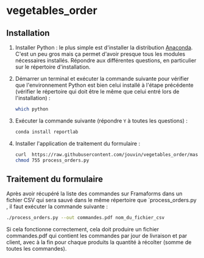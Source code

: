 # vegetables_order

## Installation

1. Installer Python : le plus simple est d'installer la distribution [Anaconda](https://www.anaconda.com/distribution/). 
   C'est un peu gros mais ça permet d'avoir presque tous les modules nécessaires installés. Répondre aux différentes
   questions, en particulier sur le répertoire d'installation.
1. Démarrer un terminal et exécuter la commande suivante pour vérifier que l'environnement Python est bien celui
installé à l'étape précédente (vérifier le répertoire qui doit être le même que celui entré lors de l'installation) :
   
   ```bash
   which python
   ```

1. Exécuter la commande suivante (répondre `Y` à toutes les questions) :

   ```bash
   conda install reportlab
   ```
   
1. Installer l'application de traitement du formulaire :

   ```bash
   curl  https://raw.githubusercontent.com/jouvin/vegetables_order/master/process_orders.py > process_orders.py
   chmod 755 process_orders.py
   ```

## Traitement du formulaire

Après avoir récupéré la liste des commandes sur Framaforms dans un fichier CSV qui sera sauvé dans le même répertoire
que `process_orders.py , il faut exécuter la commande suivante :

```bash
./process_orders.py --out commandes.pdf nom_du_fichier_csv
```

Si cela fonctionne correctement, cela doit produire un fichier commandes.pdf qui contient les commandes par jour de livraison
et par client, avec à la fin pour chaque produits la quantité à récolter (somme de toutes les commandes).